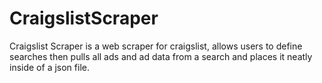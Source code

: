 # CraigslistScraper
Craigslist Scraper is a web scraper for craigslist, allows users to define searches then pulls all ads and ad data from a search and places it neatly inside of a json file.

